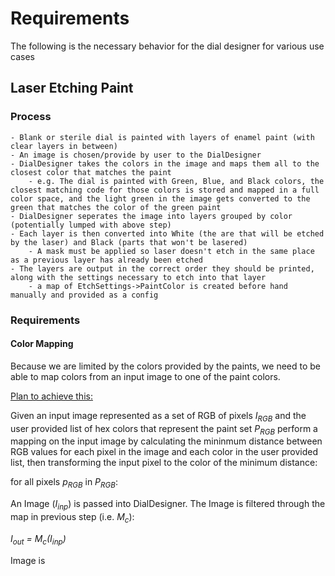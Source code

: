 # Requirements

The following is the necessary behavior for the dial designer for various use cases

## Laser Etching Paint

### Process

    - Blank or sterile dial is painted with layers of enamel paint (with clear layers in between)
    - An image is chosen/provide by user to the DialDesigner
    - DialDesigner takes the colors in the image and maps them all to the closest color that matches the paint
        - e.g. The dial is painted with Green, Blue, and Black colors, the closest matching code for those colors is stored and mapped in a full color space, and the light green in the image gets converted to the green that matches the color of the green paint
    - DialDesigner seperates the image into layers grouped by color (potentially lumped with above step)
    - Each layer is then converted into White (the are that will be etched by the laser) and Black (parts that won't be lasered)
        - A mask must be applied so laser doesn't etch in the same place as a previous layer has already been etched
    - The layers are output in the correct order they should be printed, along with the settings necessary to etch into that layer
        - a map of EtchSettings->PaintColor is created before hand manually and provided as a config
  
### Requirements

#### Color Mapping
Because we are limited by the colors provided by the paints, we need to be able to map colors from an input image to one of the paint colors.

<ins>Plan to achieve this:<ins> 

Given an input image represented as a set of RGB of pixels _I<sub>RGB</sub>_ and the user provided list of hex colors that represent the paint set _P<sub>RGB</sub>_ perform a mapping on the input image by calculating the mininmum distance between RGB values for each pixel in the image and each color in the user provided list, then transforming the input pixel to the color of the minimum distance:

for all pixels _p<sub>RGB</sub>_ in _P<sub>RGB</sub>_:

An Image (_I<sub>inp</sub>_) is passed into DialDesigner. The Image is filtered through the map in previous step (i.e. _M<sub>c</sub>_):  

_I<sub>out</sub> = M<sub>c</sub>(I<sub>inp</sub>)_

Image is 
